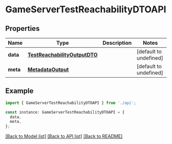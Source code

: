 # GameServerTestReachabilityDTOAPI

## Properties

| Name     | Type                                                          | Description | Notes                  |
| -------- | ------------------------------------------------------------- | ----------- | ---------------------- |
| **data** | [**TestReachabilityOutputDTO**](TestReachabilityOutputDTO.md) |             | [default to undefined] |
| **meta** | [**MetadataOutput**](MetadataOutput.md)                       |             | [default to undefined] |

## Example

```typescript
import { GameServerTestReachabilityDTOAPI } from './api';

const instance: GameServerTestReachabilityDTOAPI = {
  data,
  meta,
};
```

[[Back to Model list]](../README.md#documentation-for-models) [[Back to API list]](../README.md#documentation-for-api-endpoints) [[Back to README]](../README.md)
